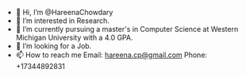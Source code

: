 - 👋 Hi, I’m @HareenaChowdary
- 👀 I’m interested in Research.
- 🌱 I’m currently pursuing a master's in Computer Science at Western Michigan University with a 4.0 GPA.
- 💞️ I’m looking for a Job.
- 📫 How to reach me Email: hareena.cp@gmail.com
Phone: +17344892831
<!---
HareenaChowdary/HareenaChowdary is a ✨ special ✨ repository because its `README.md` (this file) appears on your GitHub profile.
You can click the Preview link to take a look at your changes.
--->
